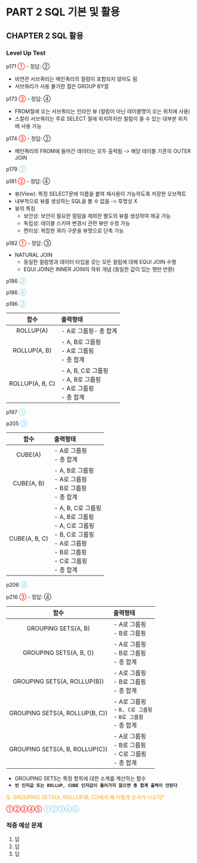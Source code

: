 # PART 2 SQL 기본 및 활용

## CHAPTER 2 SQL 활용

### Level Up Test

p171 <span style='color:red'>①</span> - 정답: ②

- 비연관 서브쿼리는 메인쿼리의 컬럼이 포함되지 않아도 됨
- 서브쿼리가 사용 불가한 절은 GROUP BY절

p173 <span style='color:red'>③</span> - 정답: ④

- FROM절에 오는 서브쿼리는 인라인 뷰 (컬럼이 아닌 테이블명이 오는 위치에 사용)
- 스칼라 서브쿼리는 주로 SELECT 절에 위치하지만 컬럼이 올 수 있는 대부분 위치에 사용 가능

p174 <span style='color:red'>③</span> - 정답: ②

- 메인쿼리의 FROM에 들어간 데이터는 모두 출력됨 -> 해당 테이블 기준의 OUTER JOIN

p179 <span style='color:skyblue'>②</span>

p181 <span style='color:red'>②</span> - 정답: ④

- 뷰(View): 특정 SELECT문에 이름을 붙여 재사용이 가능하도록 저장한 오브젝트
- 내부적으로 뷰를 생성하는 SQL을 볼 수 없음 -> 투명성 X
- 뷰의 특징
  - 보안성: 보안이 필요한 컬럼을 제외한 별도의 뷰를 생성하여 제공 가능
  - 독립성: 테이블 스키마 변경시 관련 뷰만 수정 가능
  - 편리성: 복잡한 쿼리 구문을 뷰명으로 단축 가능

p182 <span style='color:red'>①</span> - 정답: ③

- NATURAL JOIN
  - 동일한 컬럼명과 데이터 타입을 갖는 모든 컬럼에 대해 EQUI JOIN 수행
  - EQUI JOIN은 INNER JOIN의 하위 개념 (동일한 값이 있는 행만 반환)
  
p186 <span style='color:skyblue'>②</span>

p186 <span style='color:skyblue'>④</span>

p196 <span style='color:skyblue'>②</span>

|함수|출력형태|
|:----:|:----|
|ROLLUP(A)|- A로 그룹핑- 총 합계|
|ROLLUP(A, B)|- A, B로 그룹핑<br>- A로 그룹핑<br>- 총 합계|
|ROLLUP(A, B, C)|- A, B, C로 그룹핑<br>- A, B로 그룹핑<br>- A로 그룹핑<br>- 총 합계|

p197 <span style='color:skyblue'>①</span>

p205 <span style='color:skyblue'>③</span>

|함수|출력형태|
|:----:|:----|
|CUBE(A)|- A로 그룹핑<br>- 총 합계|
|CUBE(A, B)|- A, B로 그룹핑<br>- A로 그룹핑<br>- B로 그룹핑<br>- 총 합계|
|CUBE(A, B, C)|- A, B, C로 그룹핑<br>- A, B로 그룹핑<br>- A, C로 그룹핑<br>- B, C로 그룹핑<br>- A로 그룹핑<br>- B로 그룹핑<br>- C로 그룹핑<br>- 총 합계|

p206 <span style='color:skyblue'>④</span>

p216 <span style='color:red'>③</span> - 정답: ④

|함수|출력형태|
|:----:|:----|
|GROUPING SETS(A, B)|- A로 그룹핑<br>- B로 그룹핑|
|GROUPING SETS(A, B, ())|- A로 그룹핑<br>- B로 그룹핑<br>- 총 합계|
|GROUPING SETS(A, ROLLUP(B))|- A로 그룹핑<br>- B로 그룹핑<br>- 총 합계|
|GROUPING SETS(A, ROLLUP(B, C))|- A로 그룹핑<br>- `B, C로 그룹핑`<br>- `B로 그룹핑`<br>- 총 합계|
|GROUPING SETS(A, B, ROLLUP(C))|- A로 그룹핑<br>- B로 그룹핑<br>- C로 그룹핑<br>- 총 합계|

- GROUPING SETS는 특정 항목에 대한 소계를 계산하는 함수
- **`빈 인지값 또는 ROLLUP, CUBE 인자값이 들어가지 않으면 총 합계 출력이 안된다`**

<span style="color:orange">Q. GROUPING SETS(A, ROLLUP(B, C))에서 왜 이렇게 순서가 나오지?</span>



<span style='color:red'>①②③④⑤</span>
<span style='color:skyblue'>①②③④⑤</span>

### 적중 예상 문제

1. 답
2. 답
3. 답